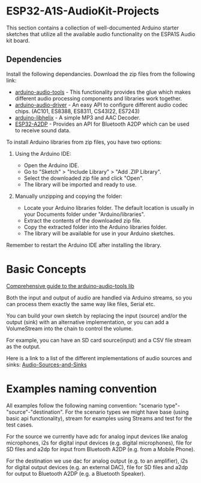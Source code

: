 # ESP32-A1S-AudioKit-Projects

This section contains a collection of well-documented Arduino starter sketches that utilize all the available audio functionality on the ESPA1S Audio kit board.

## Dependencies

Install the following dependancies. Download the zip files from the following link:

- [arduino-audio-tools](https://github.com/pschatzmann/arduino-audio-tools) - This functionality provides the glue which makes different audio processing components and libraries work together.
- [arduino-audio-driver](https://github.com/pschatzmann/arduino-audio-driver) - An easy API to configure different audio codec chips. (AC101, ES8388, ES8311, CS43l22, ES7243)
- [arduino-libhelix](https://github.com/pschatzmann/arduino-libhelix) - A simple MP3 and AAC Decoder.
- [ESP32-A2DP](https://github.com/pschatzmann/ESP32-A2DP) - Provides an API for Bluetooth A2DP which can be used to receive sound data.

To install Arduino libraries from zip files, you have two options:

1. Using the Arduino IDE:

   - Open the Arduino IDE.
   - Go to "Sketch" > "Include Library" > "Add .ZIP Library".
   - Select the downloaded zip file and click "Open".
   - The library will be imported and ready to use.

2. Manually unzipping and copying the folder:
   - Locate your Arduino libraries folder. The default location is usually in your Documents folder under "Arduino/libraries".
   - Extract the contents of the downloaded zip file.
   - Copy the extracted folder into the Arduino libraries folder.
   - The library will be available for use in your Arduino sketches.

Remember to restart the Arduino IDE after installing the library.

# Basic Concepts

[Comprehensive guide to the arduino-audio-tools lib](https://github.com/pschatzmann/arduino-audio-tools/wiki)

Both the input and output of audio are handled via Arduino streams, so you can process them exactly the same way like files, Serial etc.

You can build your own sketch by replacing the input (source) and/or the output (sink) with an alternative implementation, or you can add a VolumeStream into the chain to control the volume.

For example, you can have an SD card source(input) and a CSV file stream as the output.

Here is a link to a list of the different implementations of audio sources and sinks:
[Audio-Sources-and-Sinks](https://github.com/pschatzmann/arduino-audio-tools/wiki/Audio-Sources-and-Sinks)

# Examples naming convention

All examples follow the following naming convention: "scenario type"-"source"-"destination". For the scenario types we might have base (using basic api functionality), stream for examples using Streams and test for the test cases.

For the source we currently have adc for analog input devices like analog microphones, i2s for digital input devices (e.g. digital microphones), file for SD files and a2dp for input from Bluetooth A2DP (e.g. from a Mobile Phone).

For the destination we use dac for analog output (e.g. to an amplifier), i2s for digital output devices (e.g. an external DAC), file for SD files and a2dp for output to Bluetooth A2DP (e.g. a Bluetooth Speaker).
